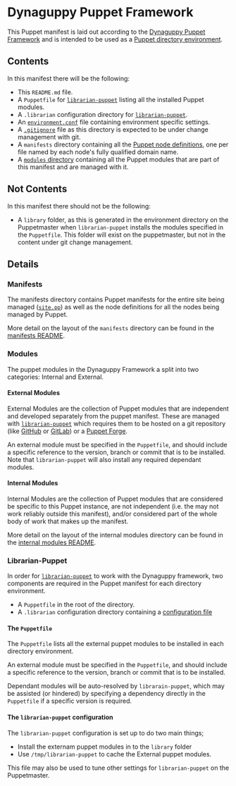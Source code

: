 # Dynaguppy Puppet Framework

This Puppet manifest is laid out according to the [Dynaguppy Puppet Framework](https://github.com/Aethylred/dynaguppy) and is intended to be used as a [Puppet directory environment](https://docs.puppetlabs.com/puppet/latest/reference/environments.html).

## Contents

In this manifest there will be the following:

* This `README.md` file.
* A `Puppetfile` for [`librarian-puppet`](http://librarian-puppet.com/) listing all the installed Puppet modules.
* A `.librarian` configuration directory for [`librarian-puppet`](http://librarian-puppet.com/).
* An [`environment.conf`](https://docs.puppetlabs.com/puppet/latest/reference/config_file_environment.html) file containing environment specific settings.
* A [`.gitignore`](http://git-scm.com/docs/gitignore) file as this directory is expected to be under change management with git.
* A `manifests` directory containing all the [Puppet node definitions](https://docs.puppetlabs.com/puppet/latest/reference/lang_node_definitions.html), one per file named by each node's fully qualified domain name.
* A [`modules` directory](https://docs.puppetlabs.com/puppet/latest/reference/dirs_modulepath.html) containing all the Puppet modules that are part of this manifest and are managed with it.

## Not Contents

In this manifest there should not be the following:

* A `library` folder, as this is generated in the environment directory on the Puppetmaster when `librarian-puppet` installs the modules specified in the `Puppetfile`. This folder will exist on the puppetmaster, but not in the content under git change management.

## Details

### Manifests

The manifests directory contains Puppet manifests for the entire site being managed ([`site.pp`](manifests/site.pp)) as well as the node definitions for all the nodes being managed by Puppet.

More detail on the layout of the `manifests` directory can be found in the [manifests README](manifests/README.md).

### Modules

The puppet modules in the Dynaguppy Framework a split into two categories: Internal and External.

#### External Modules

External Modules are the collection of Puppet modules that are independent and developed separately from the puppet manifest. These are managed with [`librarian-puppet`](http://librarian-puppet.com/) which requires them to be hosted on a git repository (like [GitHub](http://github.com) or [GitLab](https://about.gitlab.com/)) or a [Puppet Forge](https://forge.puppetlabs.com).

An external module must be specified in the `Puppetfile`, and should include a specific reference to the version, branch or commit that is to be installed. Note that `librarian-puppet` will also install any required dependant modules.

#### Internal Modules

Internal Modules are the collection of Puppet modules that are considered be specific to this Puppet instance, are not independent (i.e. the may not work reliably outside this manifest), and/or considered part of the whole body of work that makes up the manifest.

More detail on the layout of the internal modules directory can be found in the [internal modules README](modules/README.md).

### Librarian-Puppet

In order for [`librarian-puppet`](http://librarian-puppet.com/) to work with the Dynaguppy framework, two components are required in the Puppet manifest for each directory environment.

* A `Puppetfile` in the root of the directory.
* A `.librarian` configuration directory containing a [configuration file](.librarian/puppet/config)

#### The `Puppetfile`

The `Puppetfile` lists all the external puppet modules to be installed in each directory environment.

An external module must be specified in the `Puppetfile`, and should include a specific reference to the version, branch or commit that is to be installed.

Dependant modules will be auto-resolved by `librarain-puppet`, which may be assisted (or hindered) by specifying a dependency directly in the `Puppetfile` if a specific version is required.

#### The `librarian-puppet` configuration

The `librarian-puppet` configuration is set up to do two main things;

* Install the externam puppet modules in to the `library` folder
* Use `/tmp/librarian-puppet` to cache the External puppet modules.

This file may also be used to tune other settings for `librarian-puppet` on the Puppetmaster.